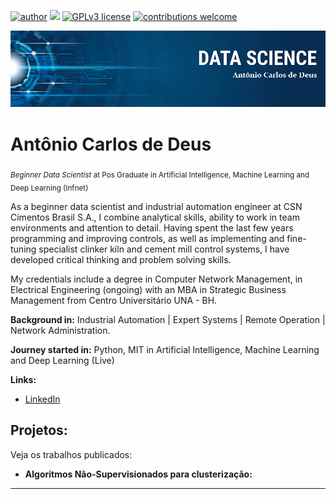 [![author](https://img.shields.io/badge/author-acdeuspl-red.svg)](https://www.linkedin.com/in/acdeuspl) [![](https://img.shields.io/badge/python-3.7+-blue.svg)](https://www.python.org/downloads/release/python-365/) [![GPLv3 license](https://img.shields.io/badge/License-GPLv3-blue.svg)](http://perso.crans.org/besson/LICENSE.html) [![contributions welcome](https://img.shields.io/badge/contributions-welcome-brightgreen.svg?style=flat)](https://github.com/acdeuspl/data_science)

<p align="center">
  <img src="banner_data_science_acdeus.png" >
</p>

# Antônio Carlos de Deus
<sub>*Beginner Data Scientist* at Pos Graduate in Artificial Intelligence, Machine Learning and Deep Learning (Infnet)</sub>

As a beginner data scientist and industrial automation engineer at CSN Cimentos Brasil S.A., I combine analytical skills, ability to work in team environments and attention to detail. Having spent the last few years programming and improving controls, as well as implementing and fine-tuning specialist clinker kiln and cement mill control systems, I have developed critical thinking and problem solving skills.

My credentials include a degree in Computer Network Management, in Electrical Engineering (ongoing) with an MBA in Strategic Business Management from Centro Universitário UNA - BH.

**Background in:** Industrial Automation | Expert Systems | Remote Operation | Network Administration.

**Journey started in:** Python, MIT in Artificial Intelligence, Machine Learning and Deep Learning (Live)

**Links:**
* [LinkedIn](https://www.linkedin.com/in/acdeuspl)

## Projetos:
Veja os trabalhos publicados:

* **Algoritmos Não-Supervisionados para clusterização:** 

---
